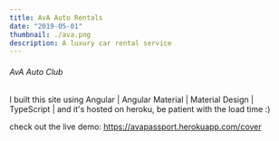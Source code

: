 ```yaml
---
title: AvA Auto Rentals
date: "2019-05-01"
thumbnail: ./ava.png
description: A luxury car rental service
---
```


###### AvA Auto Club

I built this site using Angular | Angular Material |
 Material Design | TypeScript | and it's hosted on 
heroku, be patient with the load time :) 


check out the live demo: 
https://avapassport.herokuapp.com/cover